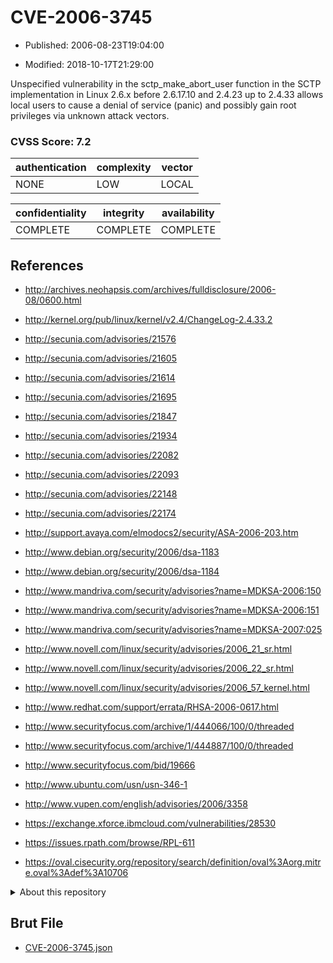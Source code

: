 # CVE-2006-3745

- Published: 2006-08-23T19:04:00

- Modified: 2018-10-17T21:29:00

Unspecified vulnerability in the sctp_make_abort_user function in the SCTP implementation in Linux 2.6.x before 2.6.17.10 and 2.4.23 up to 2.4.33 allows local users to cause a denial of service (panic) and possibly gain root privileges via unknown attack vectors.

### CVSS Score: **7.2**

| authentication | complexity | vector |
| --- | --- | --- |
| NONE | LOW | LOCAL |

| confidentiality | integrity | availability |
| --- | --- | --- |
| COMPLETE | COMPLETE | COMPLETE |

## References

* http://archives.neohapsis.com/archives/fulldisclosure/2006-08/0600.html

* http://kernel.org/pub/linux/kernel/v2.4/ChangeLog-2.4.33.2

* http://secunia.com/advisories/21576

* http://secunia.com/advisories/21605

* http://secunia.com/advisories/21614

* http://secunia.com/advisories/21695

* http://secunia.com/advisories/21847

* http://secunia.com/advisories/21934

* http://secunia.com/advisories/22082

* http://secunia.com/advisories/22093

* http://secunia.com/advisories/22148

* http://secunia.com/advisories/22174

* http://support.avaya.com/elmodocs2/security/ASA-2006-203.htm

* http://www.debian.org/security/2006/dsa-1183

* http://www.debian.org/security/2006/dsa-1184

* http://www.mandriva.com/security/advisories?name=MDKSA-2006:150

* http://www.mandriva.com/security/advisories?name=MDKSA-2006:151

* http://www.mandriva.com/security/advisories?name=MDKSA-2007:025

* http://www.novell.com/linux/security/advisories/2006_21_sr.html

* http://www.novell.com/linux/security/advisories/2006_22_sr.html

* http://www.novell.com/linux/security/advisories/2006_57_kernel.html

* http://www.redhat.com/support/errata/RHSA-2006-0617.html

* http://www.securityfocus.com/archive/1/444066/100/0/threaded

* http://www.securityfocus.com/archive/1/444887/100/0/threaded

* http://www.securityfocus.com/bid/19666

* http://www.ubuntu.com/usn/usn-346-1

* http://www.vupen.com/english/advisories/2006/3358

* https://exchange.xforce.ibmcloud.com/vulnerabilities/28530

* https://issues.rpath.com/browse/RPL-611

* https://oval.cisecurity.org/repository/search/definition/oval%3Aorg.mitre.oval%3Adef%3A10706

<details>
<summary>About this repository</summary> 

  This repository is part of the project [Live Hack CVE](https://github.com/Live-Hack-CVE). Main website can be found [www.live-hack.org](https://www.live-hack.org) 
  
  Made by [Sn0wAlice](https://github.com/Sn0wAlice) for the people that care about security and need to have a feed of the latest CVEs. Hope you enjoy it, don't forget to star the repo and follow me on [Twitter](https://twitter.com/Sn0wAlice) and [Github](https://github.com/Sn0wAlice). And that is my [personnal website](https://www.alice-snow.me/)

  - [Home Page](https://github.com/Live-Hack-CVE)
  - [Framework](https://github.com/Live-Hack-CVE/cve-framework)
  - [CVE database](https://github.com/Live-Hack-CVE/full_database)
  - [Changelog](https://github.com/Live-Hack-CVE/Changelog)
</details>

## Brut File

* [CVE-2006-3745.json](https://raw.githubusercontent.com/Live-Hack-CVE/full_database/main/cves/2006/CVE-2006-3745.json)

